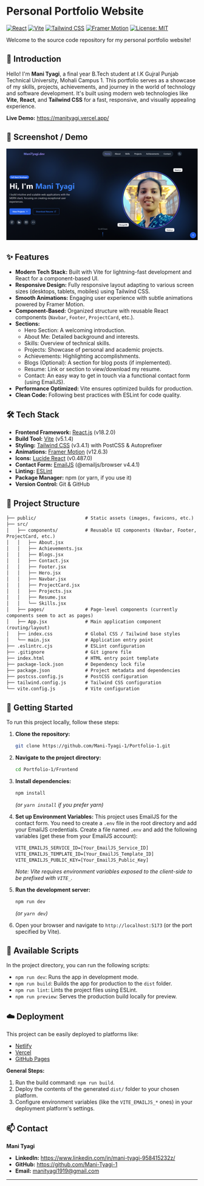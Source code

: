 # Personal Portfolio Website

[![React](https://img.shields.io/badge/React-18.2.0-blue?style=flat-square&logo=react)](https://reactjs.org/)
[![Vite](https://img.shields.io/badge/Vite-5.1.4-purple?style=flat-square&logo=vite)](https://vitejs.dev/)
[![Tailwind CSS](https://img.shields.io/badge/Tailwind_CSS-3.4.1-38B2AC?style=flat-square&logo=tailwind-css)](https://tailwindcss.com/)
[![Framer Motion](https://img.shields.io/badge/Framer_Motion-12.6.3-purple?style=flat-square&logo=framer)](https://www.framer.com/motion/)
[![License: MIT](https://img.shields.io/badge/License-MIT-yellow.svg?style=flat-square)](https://opensource.org/licenses/MIT)

Welcome to the source code repository for my personal portfolio website!

## 👋 Introduction

Hello! I'm **Mani Tyagi**, a final year B.Tech student at I.K Gujral Punjab Technical University, Mohali Campus 1. This portfolio serves as a showcase of my skills, projects, achievements, and journey in the world of technology and software development. It's built using modern web technologies like **Vite**, **React**, and **Tailwind CSS** for a fast, responsive, and visually appealing experience.

**Live Demo:** https://manityagi.vercel.app/

## 📸 Screenshot / Demo

![Portfolio Screenshot](./demo.png)

## ✨ Features

*   **Modern Tech Stack:** Built with Vite for lightning-fast development and React for a component-based UI.
*   **Responsive Design:** Fully responsive layout adapting to various screen sizes (desktops, tablets, mobiles) using Tailwind CSS.
*   **Smooth Animations:** Engaging user experience with subtle animations powered by Framer Motion.
*   **Component-Based:** Organized structure with reusable React components (`Navbar`, `Footer`, `ProjectCard`, etc.).
*   **Sections:**
    *   Hero Section: A welcoming introduction.
    *   About Me: Detailed background and interests.
    *   Skills: Overview of technical skills.
    *   Projects: Showcase of personal and academic projects.
    *   Achievements: Highlighting accomplishments.
    *   Blogs (Optional): A section for blog posts (if implemented).
    *   Resume: Link or section to view/download my resume.
    *   Contact: An easy way to get in touch via a functional contact form (using EmailJS).
*   **Performance Optimized:** Vite ensures optimized builds for production.
*   **Clean Code:** Following best practices with ESLint for code quality.

## 🛠️ Tech Stack

*   **Frontend Framework:** [React.js](https://reactjs.org/) (v18.2.0)
*   **Build Tool:** [Vite](https://vitejs.dev/) (v5.1.4)
*   **Styling:** [Tailwind CSS](https://tailwindcss.com/) (v3.4.1) with PostCSS & Autoprefixer
*   **Animations:** [Framer Motion](https://www.framer.com/motion/) (v12.6.3)
*   **Icons:** [Lucide React](https://lucide.dev/) (v0.487.0)
*   **Contact Form:** [EmailJS](https://www.emailjs.com/) (@emailjs/browser v4.4.1)
*   **Linting:** [ESLint](https://eslint.org/)
*   **Package Manager:** npm (or yarn, if you use it)
*   **Version Control:** Git & GitHub

## 📂 Project Structure

```
├── public/                  # Static assets (images, favicons, etc.)
├── src/
│   ├── components/          # Reusable UI components (Navbar, Footer, ProjectCard, etc.)
│   │   ├── About.jsx
│   │   ├── Achievements.jsx
│   │   ├── Blogs.jsx
│   │   ├── Contact.jsx
│   │   ├── Footer.jsx
│   │   ├── Hero.jsx
│   │   ├── Navbar.jsx
│   │   ├── ProjectCard.jsx
│   │   ├── Projects.jsx
│   │   ├── Resume.jsx
│   │   └── Skills.jsx
│   ├── pages/               # Page-level components (currently components seem to act as pages)
│   ├── App.jsx              # Main application component (routing/layout)
│   ├── index.css            # Global CSS / Tailwind base styles
│   └── main.jsx             # Application entry point
├── .eslintrc.cjs            # ESLint configuration
├── .gitignore               # Git ignore file
├── index.html               # HTML entry point template
├── package-lock.json        # Dependency lock file
├── package.json             # Project metadata and dependencies
├── postcss.config.js        # PostCSS configuration
├── tailwind.config.js       # Tailwind CSS configuration
└── vite.config.js           # Vite configuration
```

## 🚀 Getting Started

To run this project locally, follow these steps:

1.  **Clone the repository:**
    ```bash
    git clone https://github.com/Mani-Tyagi-1/Portfolio-1.git
    ```
2.  **Navigate to the project directory:**
    ```bash
    cd Portfolio-1/Frontend
    ```
3.  **Install dependencies:**
    ```bash
    npm install
    ```
    *(or `yarn install` if you prefer yarn)*

4.  **Set up Environment Variables:**
    This project uses EmailJS for the contact form. You need to create a `.env` file in the root directory and add your EmailJS credentials.
    Create a file named `.env` and add the following variables (get these from your EmailJS account):
    ```env
    VITE_EMAILJS_SERVICE_ID=[Your_EmailJS_Service_ID]
    VITE_EMAILJS_TEMPLATE_ID=[Your_EmailJS_Template_ID]
    VITE_EMAILJS_PUBLIC_KEY=[Your_EmailJS_Public_Key]
    ```
    *Note: Vite requires environment variables exposed to the client-side to be prefixed with `VITE_`.*

5.  **Run the development server:**
    ```bash
    npm run dev
    ```
    *(or `yarn dev`)*

6.  Open your browser and navigate to `http://localhost:5173` (or the port specified by Vite).

## 📜 Available Scripts

In the project directory, you can run the following scripts:

*   `npm run dev`: Runs the app in development mode.
*   `npm run build`: Builds the app for production to the `dist` folder.
*   `npm run lint`: Lints the project files using ESLint.
*   `npm run preview`: Serves the production build locally for preview.

## ☁️ Deployment

This project can be easily deployed to platforms like:

*   [Netlify](https://www.netlify.com/)
*   [Vercel](https://vercel.com/)
*   [GitHub Pages](https://pages.github.com/)

**General Steps:**

1.  Run the build command: `npm run build`.
2.  Deploy the contents of the generated `dist/` folder to your chosen platform.
3.  Configure environment variables (like the `VITE_EMAILJS_*` ones) in your deployment platform's settings.


## 📫 Contact
**Mani Tyagi**

*   **LinkedIn:** https://www.linkedin.com/in/mani-tyagi-958415232z/
*   **GitHub:** https://github.com/Mani-Tyagi-1
*   **Email:** manityagi1919@gmail.com

---